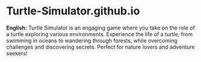 # Turtle-Simulator.github.io
**English:**  Turtle Simulator is an engaging game where you take on the role of a turtle exploring various environments. Experience the life of a turtle, from swimming in oceans to wandering through forests, while overcoming challenges and discovering secrets. Perfect for nature lovers and adventure seekers!

